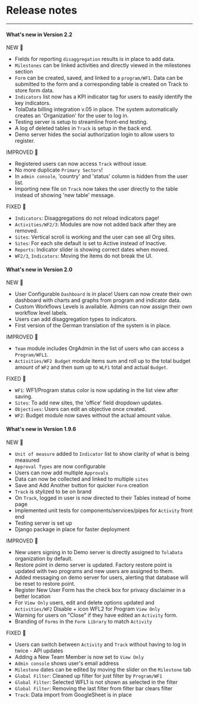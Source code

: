 # Release notes

---

#### What's new in Version 2.2

NEW 🌟
* Fields for reporting `disaggregation` results is in place to add data.
* `Milestones` can be linked activities and directly viewed in the milestones section
* `Form` can be created, saved, and linked to a `program/WF1`. Data can be submitted to the form and a corresponding table is created on Track to store form data.
* `Indicators` list now has a KPI indicator tag for users to easily identify the key indicators.
* TolaData billing integration v.05 in place. The system automatically creates an 'Organization' for the user to log in.
* Testing server is setup to streamline front-end testing.
* A log of deleted tables in `Track` is setup in the back end. 
* Demo server hides the social authorization login to allow users to register.

IMPROVED 🤕
* Registered users can now access `Track` without issue.
* No more duplicate `Primary Sectors`!
* In `admin console`, 'country' and 'status' column is hidden from the user list.
* Importing new file on `Track` now takes the user directly to the table instead of showing 'new table' message.

FIXED 🐛
* `Indicators`: Disaggregations do not reload indicators page!
* `Activities/WF2/3`: Modules are now not added back after they are removed.
* `Sites`: Vertical scroll is working and the user can see all Org sites.
* `Sites`: For each site default is set to Active instead of Inactive.
* `Reports`: Indicator slider is showing correct dates when moved.
* `WF2/3`, `Indicators`: Moving the items do not break the UI.

#### What's new in Version 2.0

NEW 🌟
* User Configurable `Dashboard` is in place! Users can now create their own dashboard with charts and graphs from program and indicator data.
* Custom Workflows Levels is available. Admins can now assign their own workflow level labels.
* Users can add disaggregation types to indicators.
* First version of the German translation of the system is in place.

IMPROVED 🤕
* `Team` module includes OrgAdmin in the list of users who can access a `Program/WFL1`.
* `Activities/WF2 Budget` module items sum and roll up to the total budget amount of `WF2` and then sum up to `WLF1` total and actual `Budget`.

FIXED 🐛
* `WF1`: WF1/Program status color is now updating in the list view after saving.
* `Sites`: To add new sites, the 'office' field dropdown updates.
* `Objectives`: Users can edit an objective once created.
* `WF2`: Budget module now saves without the actual amount value.

#### What's new in Version 1.9.6

NEW 🌟
* `Unit of measure` added to `Indicator` list to show clarity of what is being measured
* `Approval Types` are now configurable
* Users can now add multiple `Approvals` 
* Data can now be collected and linked to multiple `sites`
* Save and Add Another button for quicker `Form` creation
* `Track` is stylized to be on brand
* On `Track`, logged in user is now directed to their Tables instead of home page
* Implemented unit tests for components/services/pipes for `Activity` front end
* Testing server is set up
* Django package in place for faster deployment

IMPROVED 🤕
* New users signing in to Demo server is directly assigned to `TolaData` organization by default.
* Restore point in demo server is updated. Factory restore point is updated with two programs and new users are assigned to them.
* Added messaging on demo server for users, alerting that database will be reset to restore point.
* Register New User Form has the check box for privacy disclaimer in a better location
* For `View Only` users, edit and delete options updated and `Activities/WF2` Disable + icon WFL2 for Program `View Only` 
* Warning for users on "Close" if they have edited an `Activity` form. 
* Branding of `Forms` in the `Form Library` to match `Activity`

FIXED 🐛
* Users can switch between `Activity` and `Track` without having to log in twice - API updates
* Adding a New Team Member is now set to  `View Only`
* `Admin console` shows user's email address
* `Milestone` dates can be edited by moving the slider on the `Milestone` tab 
* `Global Filter`: Cleaned up filter for just filter by `Program/WF1`
* `Global Filter`: Selected WFL1 is not shown as selected in the filter 
* `Global Filter`: Removing the last filter from filter bar clears filter
* `Track`: Data import from GoogleSheet is in place
















